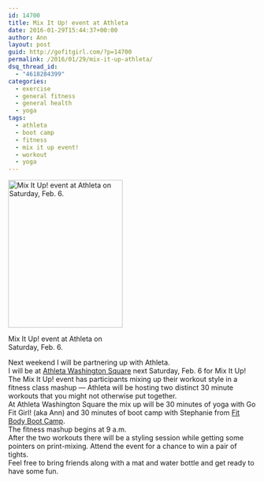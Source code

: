 ```yaml
---
id: 14700
title: Mix It Up! event at Athleta
date: 2016-01-29T15:44:37+00:00
author: Ann
layout: post
guid: http://gofitgirl.com/?p=14700
permalink: /2016/01/29/mix-it-up-athleta/
dsq_thread_id:
  - "4618284399"
categories:
  - exercise
  - general fitness
  - general health
  - yoga
tags:
  - athleta
  - boot camp
  - fitness
  - mix it up event!
  - workout
  - yoga
---
```

<div id="attachment_14712" style="width: 242px" class="wp-caption alignleft">
  <a href="http://gofitgirl.com/2016/01/mix-it-up-athleta/mix-it-up-copy/" rel="attachment wp-att-14712"><img class="size-medium wp-image-14712" src="http://gofitgirl.com/wp-content/uploads/2016/01/Mix-It-Up-copy-232x300.jpg" alt="Mix It Up! event at Athleta on Saturday, Feb. 6." width="232" height="300" /></a>
  
  <p class="wp-caption-text">
    Mix It Up! event at Athleta on Saturday, Feb. 6.
  </p>
</div>

  
Next weekend I will be partnering up with Athleta.  
I will be at [Athleta Washington Square](http://stores.athleta.net/store-4642/) next Saturday, Feb. 6 for Mix It Up!  
The Mix It Up! event has participants mixing up their workout style in a fitness class mashup &#8212; Athleta will be hosting two distinct 30 minute workouts that you might not otherwise put together.  
At Athleta Washington Square the mix up will be 30 minutes of yoga with Go Fit Girl! (aka Ann) and 30 minutes of boot camp with Stephanie from [Fit Body Boot Camp](http://www.fitbodybootcamp.com/hillsborofitnessbootcamp/).  
The fitness mashup begins at 9 a.m.  
After the two workouts there will be a styling session while getting some pointers on print-mixing. Attend the event for a chance to win a pair of tights.  
Feel free to bring friends along with a mat and water bottle and get ready to have some fun.